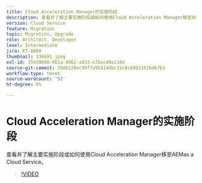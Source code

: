 ```yaml
---
title: Cloud Acceleration Manager的实施阶段
description: 查看并了解主要实施阶段或如何使用Cloud Acceleration Manager移至AEMas a Cloud Service。
version: Cloud Service
feature: Migration
topic: Migration, Upgrade
role: Architect, Developer
level: Intermediate
jira: KT-8660
thumbnail: 336691.jpeg
exl-id: 35420690-061a-4562-a933-e7bacd9e116d
source-git-commit: 30d6120ec99f7a95414dbc31c0cb002152bd6763
workflow-type: tm+mt
source-wordcount: '52'
ht-degree: 0%

---
```


# Cloud Acceleration Manager的实施阶段

查看并了解主要实施阶段或如何使用Cloud Acceleration Manager移至AEMas a Cloud Service。

>[!VIDEO](https://video.tv.adobe.com/v/336691?quality=12&learn=on)
